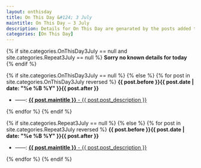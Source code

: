 ```yaml
---
layout: onthisday
title: On This Day &#124; 3 July
maintitle: On This Day — 3 July
description: Details for On This Day are genarated by the posts added to the website so the content is subject to changes/updates over time.
categories: [On This Day]
---
```


{% if site.categories.OnThisDay3July == null and site.categories.Repeat3July == null %}
<strong>Sorry no known details for today</strong>
{% endif %}

{% if site.categories.OnThisDay3July == null %}
{% else %}
{% for post in site.categories.OnThisDay3July reversed %}
<strong>{{ post.before }}{{ post.date | date: "%e %B %Y" }}{{ post.after }}</strong>
<ul>
<li> ——: <a href="{{ post.url }}"><strong>{{ post.maintitle }}</strong> - {{ post.post_description }}</a></li>
</ul>
{% endfor %}
{% endif %}

{% if site.categories.Repeat3July == null %}
{% else %}
{% for post in site.categories.Repeat3July reversed %}
<strong>{{ post.before }}{{ post.date | date: "%e %B %Y" }}{{ post.after }}</strong>
<ul>
<li> ——: <a href="{{ post.url }}"><strong>{{ post.maintitle }}</strong> - {{ post.post_description }}</a></li>
</ul>
{% endfor %}
{% endif %}

